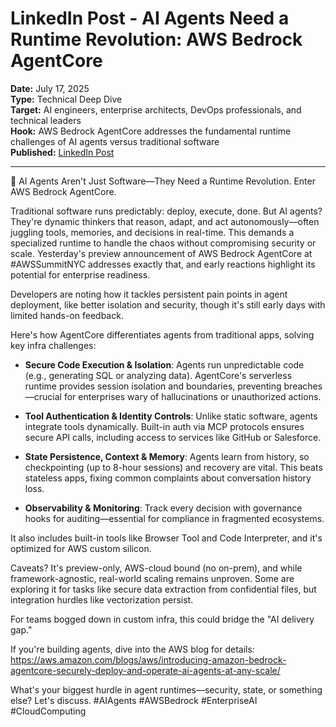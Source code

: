 # LinkedIn Post - AI Agents Need a Runtime Revolution: AWS Bedrock AgentCore

**Date:** July 17, 2025  
**Type:** Technical Deep Dive  
**Target:** AI engineers, enterprise architects, DevOps professionals, and technical leaders  
**Hook:** AWS Bedrock AgentCore addresses the fundamental runtime challenges of AI agents versus traditional software  
**Published:** [LinkedIn Post](URL_TO_BE_ADDED_OR_ACTUAL_URL)

---

🚀 AI Agents Aren't Just Software—They Need a Runtime Revolution. Enter AWS Bedrock AgentCore.

Traditional software runs predictably: deploy, execute, done. But AI agents? They're dynamic thinkers that reason, adapt, and act autonomously—often juggling tools, memories, and decisions in real-time. This demands a specialized runtime to handle the chaos without compromising security or scale. Yesterday's preview announcement of AWS Bedrock AgentCore at #AWSSummitNYC addresses exactly that, and early reactions highlight its potential for enterprise readiness.

Developers are noting how it tackles persistent pain points in agent deployment, like better isolation and security, though it's still early days with limited hands-on feedback.

Here's how AgentCore differentiates agents from traditional apps, solving key infra challenges:

- **Secure Code Execution & Isolation**: Agents run unpredictable code (e.g., generating SQL or analyzing data). AgentCore's serverless runtime provides session isolation and boundaries, preventing breaches—crucial for enterprises wary of hallucinations or unauthorized actions.

- **Tool Authentication & Identity Controls**: Unlike static software, agents integrate tools dynamically. Built-in auth via MCP protocols ensures secure API calls, including access to services like GitHub or Salesforce.

- **State Persistence, Context & Memory**: Agents learn from history, so checkpointing (up to 8-hour sessions) and recovery are vital. This beats stateless apps, fixing common complaints about conversation history loss.

- **Observability & Monitoring**: Track every decision with governance hooks for auditing—essential for compliance in fragmented ecosystems.

It also includes built-in tools like Browser Tool and Code Interpreter, and it's optimized for AWS custom silicon.

Caveats? It's preview-only, AWS-cloud bound (no on-prem), and while framework-agnostic, real-world scaling remains unproven. Some are exploring it for tasks like secure data extraction from confidential files, but integration hurdles like vectorization persist.

For teams bogged down in custom infra, this could bridge the "AI delivery gap."

If you're building agents, dive into the AWS blog for details: <https://aws.amazon.com/blogs/aws/introducing-amazon-bedrock-agentcore-securely-deploy-and-operate-ai-agents-at-any-scale/>

What's your biggest hurdle in agent runtimes—security, state, or something else? Let's discuss. #AIAgents #AWSBedrock #EnterpriseAI #CloudComputing

